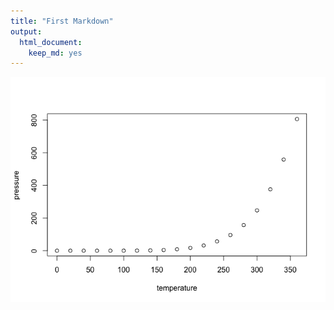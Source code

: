 ```yaml
---
title: "First Markdown"
output: 
  html_document: 
    keep_md: yes
---
```





![](FirstMarkdown_files/figure-html/pressure-1.png)<!-- -->
